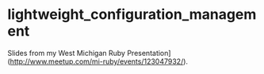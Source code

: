 lightweight_configuration_management
====================================

Slides from my West Michigan Ruby Presentation](http://www.meetup.com/mi-ruby/events/123047932/).



